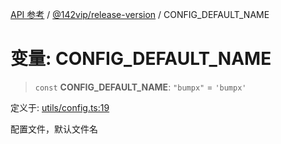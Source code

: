 [API 参考](../wiki/Home) / [@142vip/release-version](../wiki/@142vip.release-version) / CONFIG\_DEFAULT\_NAME

# 变量: CONFIG\_DEFAULT\_NAME

> `const` **CONFIG\_DEFAULT\_NAME**: `"bumpx"` = `'bumpx'`

定义于: [utils/config.ts:19](https://github.com/142vip/core-x/blob/567cadf3a9f5104aada595325cfb94d08a88f92f/packages/release-version/src/utils/config.ts#L19)

配置文件，默认文件名
